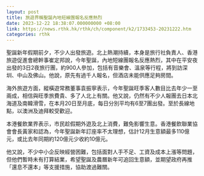 ```yaml
---
layout: post
title: 旅遊界稱聖誕內地短線團報名反應熱烈
date: 2023-12-22 18:38:07.000000000 +08:00
link: https://news.rthk.hk/rthk/ch/component/k2/1733453-20231222.htm
categories: rthk
---
```


聖誕新年假期前夕，不少人出發旅遊。北上熱潮持續，本身是旅行社負責人、香港旅遊促進會總幹事崔定邦說，今年聖誕，內地短線團報名反應熱烈，其中在平安夜出發的3日2夜旅行團，約900人參加，包括有音樂會、溫泉等行程，將到訪深圳、中山及佛山。他說，原先有過千人報名，但酒店未能供應足夠房間。

海外旅遊方面，縱橫遊常務董事袁振寧表示，今年聖誕旺季客人數目比去年少一至兩成，相信與旺季旅費貴、多了人北上有關。他又說，仍然有不少人報團去日本北海道及南韓滑雪，在本月20日至月底，每日分別平均有6至7團出發。至於長線地點，以澳洲及迪拜較受歡迎。

本港餐飲業界表示，市民趁假期外遊及北上消費，難免影響生意。香港餐飲聯業協會會長黃家和認為，今年聖誕新年訂座率不太理想，估計12月生意額最多110億元，或比去年同期約120億元少收約10億元。

他又說，不少中小企反映經營困難，包括面對人手不足、工資及成本上漲等問題，但他們暫時未有打算結業，希望聖誕及農曆新年可追回生意額，並期望政府再推「還息不還本」等支援措施，協助渡過難關。
